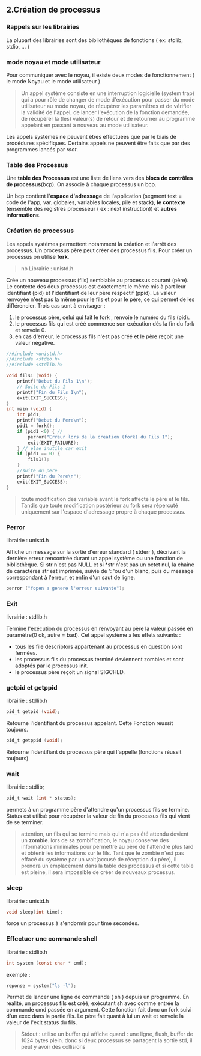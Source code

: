 ## 2.Création de processus

### Rappels sur les librairies 
La plupart des librairies sont des bibliothèques de fonctions ( ex: stdlib, stdio, ... ) 

### mode noyau et mode utilisateur
Pour communiquer avec le noyau, il existe deux modes de fonctionnement ( le mode Noyau et le mode utilisateur )

> Un appel système consiste en une interruption logicielle (system trap) qui a pour rôle de changer de mode d'exécution pour passer du mode utilisateur au mode noyau, de récupérer les
paramètres et de vérifier la validité de l'appel, de lancer l'exécution de la fonction demandée, de récupérer la (les) valeur(s) de retour et de retourner au programme appelant en passant à nouveau au mode utilisateur.

Les appels systèmes ne peuvent êtres effectuées que par le biais de procédures spécifiques. Certains appels ne peuvent être faits que par des programmes lancés par *root*. 

### Table des Processus 

Une **table des Processus** est une liste de liens vers des **blocs de contrôles de processus**(bcp). On associe à chaque processus un bcp. 

Un bcp contient l'**espace d'adressage** de l'application (segment text = code de l'app, var. globales, variables locales, pile et stack), **le contexte** (ensemble des registres processeur ( ex : next instruction)) et **autres informations**.

### Création de processus

Les appels systèmes permettent notamment la création et l'arrêt des processus. Un processus père peut créer des processus fils. Pour créer un processus on utilise **fork**.

> nb Librairie : unistd.h

Crée un nouveau processus (fils) semblable au processus courant (père). Le contexte des deux processus est exactement le même mis à part leur identifiant (pid) et l'identifiant de leur père respectif (ppid). La valeur renvoyée n'est pas la même pour le fils et pour le père, ce qui permet de les différencier. Trois cas sont à envisager :

1. le processus père, celui qui fait le fork , renvoie le numéro du fils (pid).
2. le processus fils qui est créé commence son exécution dès la fin du fork et renvoie 0.
3. en cas d'erreur, le processus fils n'est pas créé et le père reçoit une valeur négative.

``` c
//#include <unistd.h>
//#include <stdio.h>
//#include <stdlib.h>

void fils1 (void) {
	printf("Debut du Fils 1\n");
	// Suite du Fils 1
	printf("Fin du Fils 1\n");
	exit(EXIT_SUCCESS);
}
int main (void) {
	int pid1;
	printf("Debut du Pere\n");
	pid1 = fork();
	if (pid1 <0) { //
		perror("Erreur lors de la creation (fork) du Fils 1");
		exit(EXIT_FAILURE);
	} // else inutile car exit
	if (pid1 == 0) {
		fils1();
	}
    //suite du pere
	printf("Fin du Pere\n");
	exit(EXIT_SUCCESS);
}
```

> toute modification des variable avant le fork affecte le père et le fils. Tandis que toute modification postérieur au fork sera répercuté uniquement sur l'espace d'adressage propre à chaque processus.

### Perror 

librairie : unistd.h

Affiche un message sur la sortie d'erreur standard ( stderr ), décrivant la dernière erreur rencontrée durant un appel système ou une fonction de bibliothèque. Si str n'est pas NULL et si *str n'est pas un octet nul, la chaine de caractères str est imprimée, suivie de ': 'ou d'un blanc, puis du message correspondant à l'erreur, et enfin d'un saut de ligne.

``` c 
perror ("fopen a genere l'erreur suivante");
```

### Exit 

livrairie : stdlib.h

Termine l'exécution du processus en renvoyant au père la valeur passée en paramètre(0 ok, autre = bad).
Cet appel système a les effets suivants :

* tous les file descriptors appartenant au processus en question sont fermées.
* les processus fils du processus terminé deviennent zombies et sont adoptés par le processus init.
* le processus père reçoit un signal SIGCHLD.


### getpid et getppid

librairie : stdlib.h

``` c
pid_t getpid (void);
```

Retourne l'identifiant du processus appelant. Cette Fonction réussit toujours. 

``` c
pid_t getppid (void); 
```

Retourne l'identifiant du processus père qui l'appelle (fonctions réussit toujours)

### wait 

librairie : stdlib;

``` c 
pid_t wait (int * status); 
```

permets à un programme père d'attendre qu'un processus fils se termine. Status est utilisé pour récupérer la valeur de fin du processus fils qui vient de se terminer. 

> attention, un fils qui se termine mais qui n'a pas été attendu devient un **zombie**. lors de sa zombification, le noyau conserve des informations minimales pour permettre au père de l'attendre plus tard et obtenir les informations sur le fils. Tant que le zombie n'est pas effacé du système par un wait(accusé de réception du père), il prendra un emplacement dans la table des processus et si cette table est pleine, il sera impossible de créer de nouveaux processus.

### sleep

librairie : unistd.h 

``` c
void sleep(int time); 
```

force un processus à s'endormir pour time secondes. 

### Effectuer une commande shell 

librairie : stdlib.h

``` c 
int system (const char * cmd);
```

exemple : 

``` c 
reponse = system("ls -l");
```
Permet de lancer une ligne de commande ( sh ) depuis un programme.
En réalité, un processus fils est créé, exécutant sh avec comme entrée la commande cmd passée en argument.
Cette fonction fait donc un fork suivi d'un exec dans la partie fils. Le père fait quant à lui un wait et renvoie la valeur de l'exit status du fils.

> Stdout : utilise un buffer qui affiche quand : une ligne, flush, buffer de 1024 bytes plein. donc si deux processus se partagent la sortie std, il peut y avoir des collisions 
